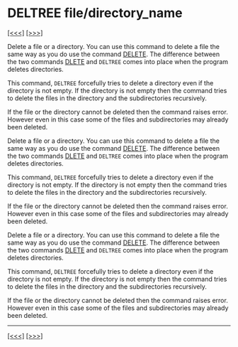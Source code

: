 # DELTREE file/directory\_name

[\[\<\<\<\]](ug_25.43.md) [\[\>\>\>\]](ug_25.45.md)

Delete a file or a directory. You can use this command to delete a file
the same way as you do use the command [DELETE](ug_25.43.md). The
difference between the two commands [DLETE](ug.md) and `DELTREE` comes
into place when the program deletes directories.

This command, `DELTREE` forcefully tries to delete a directory even if
the directory is not empty. If the directory is not empty then the
command tries to delete the files in the directory and the
subdirectories recursively.

If the file or the directory cannot be deleted then the command raises
error. However even in this case some of the files and subdirectories
may already been deleted.

Delete a file or a directory. You can use this command to delete a file
the same way as you do use the command [DELETE](ug_25.43.md). The
difference between the two commands [DLETE](ug.md) and `DELTREE` comes
into place when the program deletes directories.

This command, `DELTREE` forcefully tries to delete a directory even if
the directory is not empty. If the directory is not empty then the
command tries to delete the files in the directory and the
subdirectories recursively.

If the file or the directory cannot be deleted then the command raises
error. However even in this case some of the files and subdirectories
may already been deleted.

Delete a file or a directory. You can use this command to delete a file
the same way as you do use the command [DELETE](ug_25.43.md). The
difference between the two commands [DLETE](ug.md) and `DELTREE` comes
into place when the program deletes directories.

This command, `DELTREE` forcefully tries to delete a directory even if
the directory is not empty. If the directory is not empty then the
command tries to delete the files in the directory and the
subdirectories recursively.

If the file or the directory cannot be deleted then the command raises
error. However even in this case some of the files and subdirectories
may already been deleted.

-----

[\[\<\<\<\]](ug_25.43.md) [\[\>\>\>\]](ug_25.45.md)

